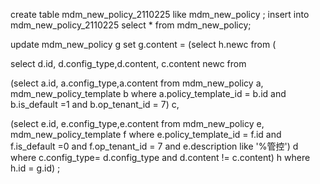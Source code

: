 create table mdm_new_policy_2110225 like mdm_new_policy ;
insert into mdm_new_policy_2110225 select * from mdm_new_policy;


update mdm_new_policy g set g.content = (select h.newc from (

select d.id, d.config_type,d.content, c.content newc from 

(select a.id, a.config_type,a.content from mdm_new_policy a, mdm_new_policy_template b where a.policy_template_id = b.id and b.is_default =1 and b.op_tenant_id = 7) c,

(select e.id, e.config_type,e.content from mdm_new_policy e, mdm_new_policy_template f where e.policy_template_id = f.id and f.is_default =0 and f.op_tenant_id = 7 and e.description like '%管控') d 
where c.config_type= d.config_type and d.content != c.content) h where h.id = g.id) ;